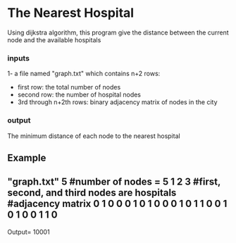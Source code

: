 # The Nearest Hospital
Using dijkstra algorithm, this program give the distance between the current node and the available hospitals

### inputs
1- a file named "graph.txt" which contains n+2 rows:
* first row: the total number of nodes
* second row: the number of hospital nodes
* 3rd through n+2th rows: binary adjacency matrix of nodes in the city
### output
The minimum distance of each node to the nearest hospital

## Example
"graph.txt"
5  #number of nodes = 5
1 2 3 #first, second, and third nodes are hospitals
#adjacency matrix
0 1 0 0 0
1 0 1 0 0
0 1 0 1 1
0 0 1 0 1
0 0 1 1 0
----------------
Output= 10001


